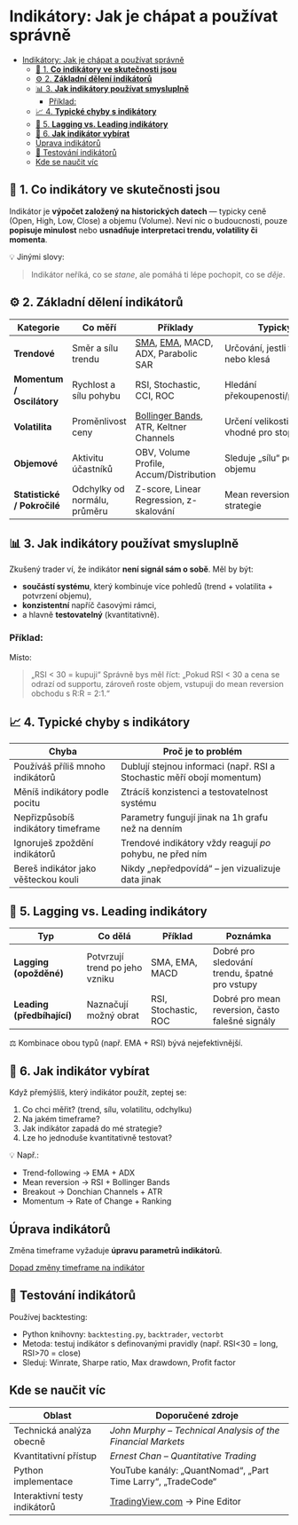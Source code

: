 # Indikátory: Jak je chápat a používat správně

- [Indikátory: Jak je chápat a používat správně](#indikátory-jak-je-chápat-a-používat-správně)
  - [🧠 1. **Co indikátory ve skutečnosti jsou**](#-1-co-indikátory-ve-skutečnosti-jsou)
  - [⚙️ 2. **Základní dělení indikátorů**](#️-2-základní-dělení-indikátorů)
  - [📊 3. **Jak indikátory používat smysluplně**](#-3-jak-indikátory-používat-smysluplně)
    - [Příklad:](#příklad)
  - [📈 4. **Typické chyby s indikátory**](#-4-typické-chyby-s-indikátory)
  - [📐 5. **Lagging vs. Leading indikátory**](#-5-lagging-vs-leading-indikátory)
  - [🧩 6. **Jak indikátor vybírat**](#-6-jak-indikátor-vybírat)
  - [Úprava indikátorů](#úprava-indikátorů)
  - [🧪 Testování indikátorů](#-testování-indikátorů)
  - [Kde se naučit víc](#kde-se-naučit-víc)


## 🧠 1. **Co indikátory ve skutečnosti jsou**

Indikátor je **výpočet založený na historických datech** — typicky ceně (Open, High, Low, Close) a objemu (Volume).
Neví nic o budoucnosti, pouze **popisuje minulost** nebo **usnadňuje interpretaci trendu, volatility či momenta**.

💡 Jinými slovy:

> Indikátor neříká, co se *stane*, ale pomáhá ti lépe pochopit, co se *děje*.


## ⚙️ 2. **Základní dělení indikátorů**

| Kategorie                   | Co měří                      | Příklady                                | Typický účel                                   |
| --------------------------- | ---------------------------- | --------------------------------------- | ---------------------------------------------- |
| **Trendové**                | Směr a sílu trendu           | [SMA](SMA.md), [EMA](EMA.md), MACD, ADX, Parabolic SAR      | Určování, jestli trh roste nebo klesá          |
| **Momentum / Oscilátory**   | Rychlost a sílu pohybu       | RSI, Stochastic, CCI, ROC               | Hledání překoupenosti/přeprodanosti            |
| **Volatilita**              | Proměnlivost ceny            | [Bollinger Bands](Bollinger%20Bands.md), ATR, Keltner Channels  | Určení velikosti pohybů, vhodné pro stop-lossy |
| **Objemové**                | Aktivitu účastníků           | OBV, Volume Profile, Accum/Distribution | Sleduje „sílu“ pohybu podle objemu             |
| **Statistické / Pokročilé** | Odchylky od normálu, průměru | Z-score, Linear Regression, z-skalování | Mean reversion, arbitrážní strategie           |


## 📊 3. **Jak indikátory používat smysluplně**

Zkušený trader ví, že indikátor **není signál sám o sobě**.
Měl by být:

* **součástí systému**, který kombinuje více pohledů (trend + volatilita + potvrzení objemu),
* **konzistentní** napříč časovými rámci,
* a hlavně **testovatelný** (kvantitativně).

### Příklad:

Místo:

> „RSI < 30 = kupuji“
> Správně bys měl říct:
> „Pokud RSI < 30 a cena se odrazí od supportu, zároveň roste objem, vstupuji do mean reversion obchodu s R:R = 2:1.“


## 📈 4. **Typické chyby s indikátory**

| Chyba                                | Proč je to problém                                                     |
| ------------------------------------ | ---------------------------------------------------------------------- |
| Používáš příliš mnoho indikátorů     | Dublují stejnou informaci (např. RSI a Stochastic měří obojí momentum) |
| Měníš indikátory podle pocitu        | Ztrácíš konzistenci a testovatelnost systému                           |
| Nepřizpůsobíš indikátory timeframe   | Parametry fungují jinak na 1h grafu než na denním                      |
| Ignoruješ zpoždění indikátorů        | Trendové indikátory vždy reagují *po* pohybu, ne před ním              |
| Bereš indikátor jako věšteckou kouli | Nikdy „nepředpovídá“ – jen vizualizuje data jinak                      |


## 📐 5. **Lagging vs. Leading indikátory**

| Typ                        | Co dělá                        | Příklad              | Poznámka                                        |
| -------------------------- | ------------------------------ | -------------------- | ----------------------------------------------- |
| **Lagging (opožděné)**     | Potvrzují trend po jeho vzniku | SMA, EMA, MACD       | Dobré pro sledování trendu, špatné pro vstupy   |
| **Leading (předbíhající)** | Naznačují možný obrat          | RSI, Stochastic, ROC | Dobré pro mean reversion, často falešné signály |

⚖️ Kombinace obou typů (např. EMA + RSI) bývá nejefektivnější.


## 🧩 6. **Jak indikátor vybírat**

Když přemýšlíš, který indikátor použít, zeptej se:

1. Co chci měřit? (trend, sílu, volatilitu, odchylku)
2. Na jakém timeframe?
3. Jak indikátor zapadá do mé strategie?
4. Lze ho jednoduše kvantitativně testovat?

💡 Např.:

* Trend-following → EMA + ADX
* Mean reversion → RSI + Bollinger Bands
* Breakout → Donchian Channels + ATR
* Momentum → Rate of Change + Ranking

## Úprava indikátorů

Změna timeframe vyžaduje **úpravu parametrů indikátorů**.

[Dopad změny timeframe na indikátor](Dopad%20změny%20timeframe%20na%20indikátor.md)

## 🧪 Testování indikátorů

Používej backtesting:

* Python knihovny: `backtesting.py`, `backtrader`, `vectorbt`
* Metoda: testuj indikátor s definovanými pravidly (např. RSI<30 = long, RSI>70 = close)
* Sleduj: Winrate, Sharpe ratio, Max drawdown, Profit factor

## Kde se naučit víc

| Oblast                        | Doporučené zdroje                                            |
| ----------------------------- | ------------------------------------------------------------ |
| Technická analýza obecně      | *John Murphy – Technical Analysis of the Financial Markets*  |
| Kvantitativní přístup         | *Ernest Chan – Quantitative Trading*                         |
| Python implementace           | YouTube kanály: „QuantNomad“, „Part Time Larry“, „TradeCode“ |
| Interaktivní testy indikátorů | [TradingView.com](https://www.tradingview.com) → Pine Editor |
